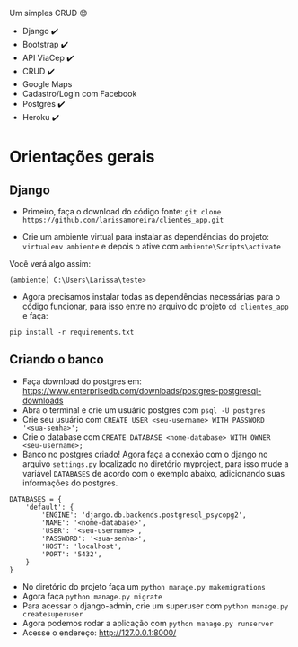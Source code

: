 Um simples CRUD :blush:

* Django :heavy_check_mark:
* Bootstrap :heavy_check_mark:
* API ViaCep :heavy_check_mark:
* CRUD :heavy_check_mark:
* Google Maps
* Cadastro/Login com Facebook
* Postgres :heavy_check_mark:
* Heroku :heavy_check_mark:

# Orientações gerais

## Django

* Primeiro, faça o download do código fonte: `git clone https://github.com/larissamoreira/clientes_app.git`

* Crie um ambiente virtual para instalar as dependências do projeto: `virtualenv ambiente` e depois o ative com `ambiente\Scripts\activate`

Você verá algo assim:
```
(ambiente) C:\Users\Larissa\teste>
```
* Agora precisamos instalar todas as dependências necessárias para o código funcionar, para isso entre no arquivo do projeto `cd clientes_app` e faça:
```
pip install -r requirements.txt
```

## Criando o banco

* Faça download do postgres em: https://www.enterprisedb.com/downloads/postgres-postgresql-downloads
* Abra o terminal e crie um usuário postgres com `psql -U postgres`
* Crie seu usuário com `CREATE USER <seu-username> WITH PASSWORD '<sua-senha>';`
* Crie o database com `CREATE DATABASE <nome-database> WITH OWNER <seu-username>;`
* Banco no postgres criado! Agora faça a conexão com o django no arquivo `settings.py` localizado no diretório myproject, para isso mude a variável `DATABASES` de acordo com o exemplo abaixo, adicionando suas informações do postgres.

```
DATABASES = {
    'default': {
        'ENGINE': 'django.db.backends.postgresql_psycopg2',
        'NAME': '<nome-database>',
        'USER': '<seu-username>',
        'PASSWORD': '<sua-senha>',
        'HOST': 'localhost',
        'PORT': '5432',
    }
}
```

* No diretório do projeto faça um `python manage.py makemigrations`
* Agora faça `python manage.py migrate`
* Para acessar o django-admin, crie um superuser com `python manage.py createsuperuser`
* Agora podemos rodar a aplicação com `python manage.py runserver`
* Acesse o endereço: http://127.0.0.1:8000/


